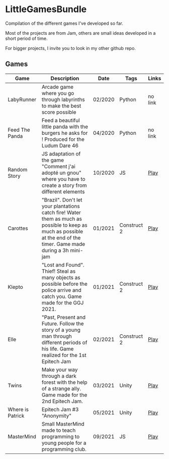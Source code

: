 # LittleGamesBundle

Compilation of the different games I've developed so far.

Most of the projects are from Jam, others are small ideas developed in a short period of time.

For bigger projects, I invite you to look in my other github repo.

## Games

|Game|Description|Date|Tags|Links|
|----|-----------|----|----|-----|
|LabyRunner|Arcade game where you go through labyrinths to make the best score possible|02/2020|Python|no link|
|Feed The Panda|Feed a beautiful little panda with the burgers he asks for ! Produced for the Ludum Dare 46 |04/2020|Python|no link|
|Random Story|JS adaptation of the game "Comment j'ai adopté un gnou" where you have to create a story from different elements|10/2020|JS|[Play]()|
|Carottes|"Brazil". Don't let your plantations catch fire! Water them as much as possible to keep as much as possible at the end of the timer. Game made during a 3h mini-jam|01/2021|Construct 2|[Play]()|
|Klepto|"Lost and Found". Thief! Steal as many objects as possible before the police arrive and catch you. Game made for the GGJ 2021.|01/2021|Construct 2|[Play]()|
|Elle|"Past, Present and Future. Follow the story of a young man through different periods of his life. Game realized for the 1st Epitech Jam|02/2021|Construct 2|[Play]()|
|Twins|Make your way through a dark forest with the help of a strange ally. Game made for the 2nd Epitech Jam.|03/2021|Unity|[Play]()|
|Where is Patrick|Epitech Jam #3 "Anonymity"|05/2021|Unity|[Play](https://takase.itch.io/where-is-patrick)|
|MasterMind|Small MasterMind made to teach programming to young people for a programming club.|09/2021|JS|[Play]()|